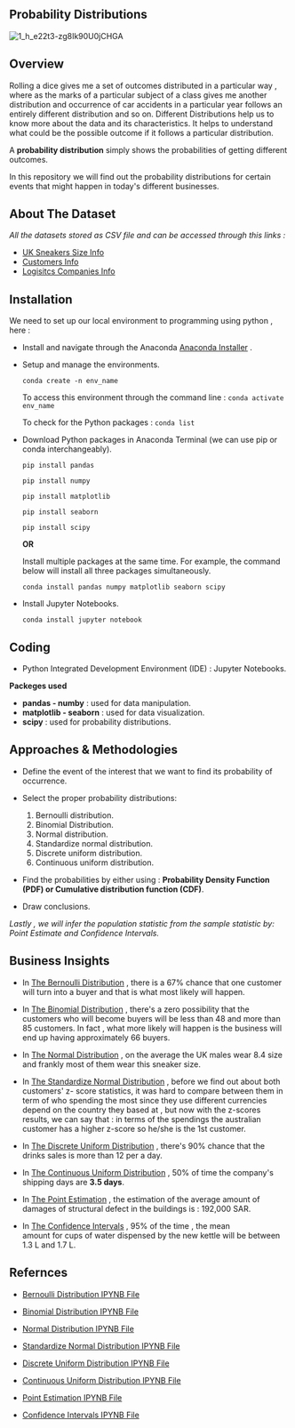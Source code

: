## Probability Distributions

![1_h_e22t3-zg8Ik90U0jCHGA](https://github.com/hayasalman/Probability-Distributions/assets/71796909/43629b35-22da-4d11-82b8-98b9f32ffac4)

## Overview

Rolling a dice gives me a set of outcomes distributed in a particular way , where as the marks of a particular subject of a class gives me another distribution and occurrence of car accidents 
in a particular year follows an entirely different distribution and so on. 
Different Distributions help us to know more about the data and its characteristics. It helps to understand what could be the possible outcome if it follows a particular distribution.

A **probability distribution** simply shows the probabilities of getting different outcomes.

In this repository we will find out the probability distributions for certain events that might happen in today's different businesses.

## About The Dataset

 *All the datasets stored as CSV file and can be accessed through this links :*

- [UK Sneakers Size Info](https://github.com/hayasalman/Probability-Distributions/blob/main/Datasets/uk_men_data.csv)
- [Customers Info](https://github.com/hayasalman/Probability-Distributions/blob/main/Datasets/clients_data.csv)
- [Logisitcs Companies Info](https://github.com/hayasalman/Probability-Distributions/blob/main/Datasets/shipping_companies.csv)

## Installation

We need to set up our local environment to programming using python , here :

- Install and navigate through the Anaconda [Anaconda Installer](https://www.anaconda.com/download/) .

- Setup and manage the environments.

  ```conda create -n env_name```

   To access this environment through the command line : ```conda activate env_name```

   To check for the Python packages : ```conda list```

- Download Python packages in Anaconda Terminal (we can use pip or conda interchangeably).

  ```pip install pandas```

   ```pip install numpy```

   ```pip install matplotlib```

   ```pip install seaborn```

   ```pip install scipy```

  **OR**

  Install multiple packages at the same time. For example, the command below will install all three packages simultaneously.

  ```conda install pandas numpy matplotlib seaborn scipy```

- Install Jupyter Notebooks.

  ```conda install jupyter notebook```

## Coding

  -  Python Integrated Development Environment (IDE) : Jupyter Notebooks.

   **Packeges used** 
  * **pandas - numby** : used for data manipulation.
  * **matplotlib - seaborn** : used for data visualization.
  * **scipy** : used for probability distributions.

## Approaches & Methodologies

- Define the event of the interest that we want to find its probability of occurrence.
  
- Select the proper probability distributions:
  
   1. Bernoulli distribution.
   2. Binomial Distribution.
   3. Normal distribution.
   4. Standardize normal distribution.
   5. Discrete uniform distribution.
   6. Continuous uniform distribution.

- Find the probabilities by either using : **Probability Density Function (PDF) or Cumulative distribution function (CDF)**.

- Draw conclusions.

*Lastly , we will infer the population statistic from the sample statistic by: Point Estimate and Confidence Intervals.*

## Business Insights

- In [The Bernoulli Distribution](https://github.com/hayasalman/Probability-Distributions/blob/main/Notebooks/Bernoulli%20Vs.%20Binomial%20Distribution.ipynb) , there is a 67% chance that one 
  customer will turn into a buyer and that is what most likely will happen.

- In [The Binomial Distribution](https://github.com/hayasalman/Probability-Distributions/blob/main/Notebooks/Bernoulli%20Vs.%20Binomial%20Distribution.ipynb) , there's a zero possibility that the 
  customers who will become buyers will be less than 48 and more than 85 customers.
  In fact , what more likely will happen is the business will end up having approximately  66 buyers.

- In [The Normal Distribution](https://github.com/hayasalman/Probability-Distributions/blob/main/Notebooks/Normal%20Distribution.ipynb) , on the average the UK males wear 8.4 size and frankly most 
  of them wear this sneaker size.

- In [The Standardize Normal Distribution](https://github.com/hayasalman/Probability-Distributions/blob/main/Notebooks/Normal%20Distribution.ipynb) , before we find out about both customers' z- 
  score statistics, it was hard  to compare between them in term of who spending the most since they use different currencies depend on the country they based at ,
  but now with the z-scores results, we can say that : in terms of the spendings the australian customer has a higher z-score so he/she is the 1st customer.

- In [The Discrete Uniform Distribution](https://github.com/hayasalman/Probability-Distributions/blob/main/Notebooks/Uniform%20Distribution.ipynb) , there's 90% chance that the drinks sales is more 
  than 12 per a day.

- In [The Continuous Uniform Distribution](https://github.com/hayasalman/Probability-Distributions/blob/main/Notebooks/Uniform%20Distribution.ipynb) , 50% of time the company's shipping days are **3.5 days**.

- In [The Point Estimation](https://github.com/hayasalman/Probability-Distributions/blob/main/Notebooks/Point%20Estimation%20%26%20Confidence%20Intervals.ipynb) , the estimation of the average 
  amount of damages of structural defect in the buildings is : 192,000 SAR.

- In [The Confidence Intervals](https://github.com/hayasalman/Probability-Distributions/blob/main/Notebooks/Point%20Estimation%20%26%20Confidence%20Intervals.ipynb) , 95% of the time , the mean  
  amount for cups of water dispensed by the new kettle will be between 1.3 L and 1.7 L.

## Refernces

- [Bernoulli Distribution IPYNB File](https://github.com/hayasalman/Probability-Distributions/blob/main/Notebooks/Bernoulli%20Vs.%20Binomial%20Distribution.ipynb)
  
- [Binomial Distribution IPYNB File](https://github.com/hayasalman/Probability-Distributions/blob/main/Notebooks/Bernoulli%20Vs.%20Binomial%20Distribution.ipynb)

- [Normal Distribution IPYNB File](https://github.com/hayasalman/Probability-Distributions/blob/main/Notebooks/Normal%20Distribution.ipynb)

- [Standardize Normal Distribution IPYNB File](https://github.com/hayasalman/Probability-Distributions/blob/main/Notebooks/Normal%20Distribution.ipynb)

- [Discrete Uniform Distribution IPYNB File](https://github.com/hayasalman/Probability-Distributions/blob/main/Notebooks/Uniform%20Distribution.ipynb)

- [Continuous Uniform Distribution IPYNB File](https://github.com/hayasalman/Probability-Distributions/blob/main/Notebooks/Uniform%20Distribution.ipynb)

- [Point Estimation IPYNB File](https://github.com/hayasalman/Probability-Distributions/blob/main/Notebooks/Point%20Estimation%20%26%20Confidence%20Intervals.ipynb)

- [Confidence Intervals IPYNB File](https://github.com/hayasalman/Probability-Distributions/blob/main/Notebooks/Point%20Estimation%20%26%20Confidence%20Intervals.ipynb)
  
